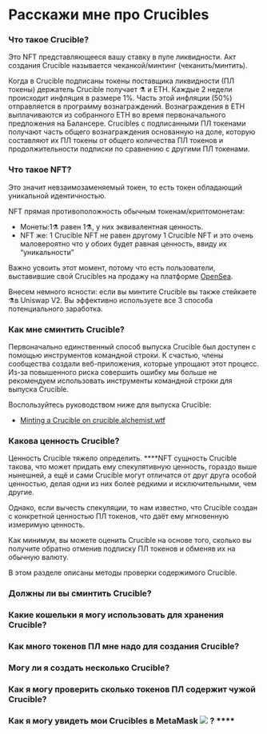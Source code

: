 # Расскажи мне про Crucibles

### **Что такое Crucible?**

Это NFT представляющееся вашу ставку в пуле ликвидности. Акт создания Crucible называется чеканкой/минтинг \(чеканить/минтить\).

Когда в Crucible подписаны токены поставщика ликвидности \(ПЛ токены\) держатель Crucible получает ⚗️ и ЕТН. Каждые 2 недели происходит инфляция в размере 1%. Часть этой инфляции \(50%\) отправляется в программу вознаграждений. Вознаграждения в ЕТН выплачиваются из собранного ЕТН во время первоначального предложения на Балансере. Crucibles с подписанными ПЛ токенами получают часть общего вознаграждения основанную на доле, которую составляют их ПЛ токены от общего количества ПЛ токенов и продолжительности подписки по сравнению с другими ПЛ токенами.

### **Что такое NFT?**

Это значит невзаимозаменяемый токен, то есть токен обладающий уникальной идентичностью. 

NFT прямая противоположность обычным токенам/криптомонетам: 

* Монеты:1⚗️ равен 1⚗️,  у них эквивалентная ценность. 
* NFT же: 1 Crucible NFT не равен другому 1 Crucible NFT и это очень маловероятно что у обоих будет равная ценность, ввиду их “уникальности”

Важно усвоить этот момент, потому что есть пользователи, выставившие свой Crucibles на продажу на платформе [OpenSea](https://opensea.io/assets/0x54e0395cfb4f39bef66dbcd5bd93cca4e9273d56/620479970925497750675476517677400441094103376596). 

Внесем немного ясности: если вы минтите Crucible вы также стейкаете ⚗️в Uniswap V2. Вы эффективно используете все 3 способа потенциального заработка. 

### **Как мне сминтить Crucible?**

Первоначально единственный способ выпуска Crucible был доступен с помощью инструментов командной строки. К счастью, члены сообщества создали веб-приложения, которые упрощают этот процесс. Из-за повышенного риска совершить ошибку мы больше не рекомендуем использовать инструменты командной строки для выпуска Crucible.

 Воспользуйтесь руководством ниже для выпуска Crucible:

* [Minting a Crucible on crucible.alchemist.wtf](https://docs.alchemist.wtf/mist/crucible/guides-crucible.alchemist.wtf)

### **Какова ценность Crucible?**

Ценность Crucible тяжело определить.  ****NFT сущность Crucible такова, что может придать ему спекулятивную ценность, гораздо выше нынешней, а ещё и сами Crucible могут отличатся от друг друга особой ценностью, делая одни из них более редкими и исключительными, чем другие.

Однако, если вычесть спекуляции, то нам известно, что Crucible создан с конкретной ценностью ПЛ токенов, что даёт ему мгновенную измеримую ценность.

Как минимум, вы можете оценить Crucible на основе того, сколько вы получите обратно отменив подписку ПЛ токенов и обменяв их на обычную валюту.

В этом разделе описаны методы проверки содержимого Crucible.

### **Должны ли вы сминтить Crucible?**

### **Какие кошельки я могу использовать для хранения Crucible?**

### **Как много токенов ПЛ мне надо для создания Crucible?**

### **Могу ли я создать несколько Crucible?**

### **Как я могу проверить сколько токенов ПЛ содержит чужой Crucible?**

### **Как я могу увидеть мои Crucibles в** MetaMask ![](../.gitbook/assets/metamask-fox.svg) ? ****

### 











  


